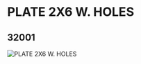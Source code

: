 # PLATE 2X6 W. HOLES
## 32001
![PLATE 2X6 W. HOLES](https://lc-www-live-s.legocdn.com/media/bricks/5/2/3200102.jpg)